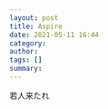 ```yaml
---
layout: post
title: Aspire
date: 2021-05-11 16:44
category: 
author: 
tags: []
summary: 
---
```

若人来たれ


